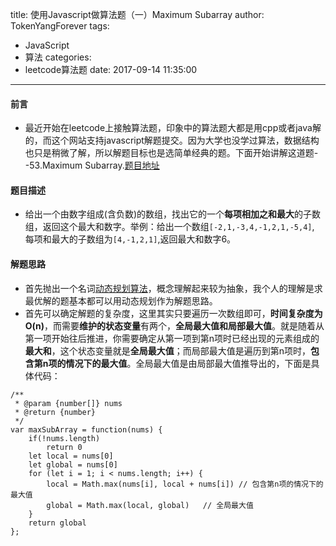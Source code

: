 title: 使用Javascript做算法题（一）Maximum Subarray
author: TokenYangForever
tags:
  - JavaScript
  - 算法
categories:
  - leetcode算法题
date: 2017-09-14 11:35:00
---
#### 前言
* 最近开始在leetcode上接触算法题，印象中的算法题大都是用cpp或者java解的，而这个网站支持javascript解题提交。因为大学也没学过算法，数据结构也只是稍微了解，所以解题目标也是选简单经典的题。下面开始讲解这道题--53.Maximum Subarray.[题目地址](https://leetcode.com/problems/maximum-subarray/description/)
#### 题目描述
* 给出一个由数字组成(含负数)的数组，找出它的一个**每项相加之和最大**的子数组，返回这个最大和数字。举例：给出一个数组``[-2,1,-3,4,-1,2,1,-5,4]``, 每项和最大的子数组为``[4,-1,2,1]``,返回最大和数字6。
#### 解题思路
* 首先抛出一个名词[动态规划算法](https://baike.baidu.com/item/%E5%8A%A8%E6%80%81%E8%A7%84%E5%88%92%E7%AE%97%E6%B3%95/15742703?fr=aladdin)，概念理解起来较为抽象，我个人的理解是求最优解的题基本都可以用动态规划作为解题思路。
* 首先可以确定解题的复杂度，这里其实只要遍历一次数组即可，**时间复杂度为O(n)**，而需要**维护的状态变量**有两个，**全局最大值和局部最大值**。就是随着从第一项开始往后推进，你需要确定从第一项到第n项时已经出现的元素组成的**最大和**，这个状态变量就是**全局最大值**；而局部最大值是遍历到第n项时，**包含第n项的情况下的最大值**。全局最大值是由局部最大值推导出的，下面是具体代码：
```
/**
 * @param {number[]} nums
 * @return {number}
 */
var maxSubArray = function(nums) {
    if(!nums.length)
        return 0
    let local = nums[0]
    let global = nums[0]
    for (let i = 1; i < nums.length; i++) {
        local = Math.max(nums[i], local + nums[i]) // 包含第n项的情况下的最大值
        global = Math.max(local, global)   // 全局最大值
    }
    return global
};
```